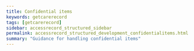 ```yaml
---
title: Confidential items
keywords: getcarerecord
tags: [getcarerecord]
sidebar: accessrecord_structured_sidebar
permalink: accessrecord_structured_development_confidentialitems.html
summary: "Guidance for handling confidential items"
---
```

